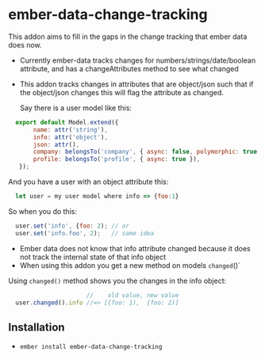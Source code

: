 # ember-data-change-tracking

This addon aims to fill in the gaps in the change tracking that ember data does now. 
 - Currently ember-data tracks changes for numbers/strings/date/boolean attribute,
  and has a changeAttributes method to see what changed 
 
 - This addon tracks changes in attributes that are object/json such that if 
   the object/json changes this will flag the attribute as changed.
 
    Say there is a user model like this:

```javascript
  export default Model.extend({
       name: attr('string'),
       info: attr('object'),
       json: attr(),
       company: belongsTo('company', { async: false, polymorphic: true }),
       profile: belongsTo('profile', { async: true }),
   });
```

   And you have a user with an object attribute this:

```javascript
  let user = my user model where info => {foo:1} 
```
  
  So when you do this: 
```javascript
  user.set('info', {foo: 2); // or
  user.set('info.foo', 2);   // same idea
```
     
 - Ember data does not know that info attribute changed because it does not track the internal state of that info object
 - When using this addon you get a new method on models `changed`()`

  Using `changed()` method shows you the changes in the info object:

```javascript
                      //    old value, new value      
  user.changed().info //=> [{foo: 1),  {foo: 2)] 
```
   

## Installation

* `ember install ember-data-change-tracking`

